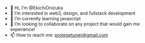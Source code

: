 - 👋 Hi, I’m @EkichiOnizuka
- 👀 I’m interested in web3, design, and fullstack development
- 🌱 I’m currently learning javascript
- 💞️ I’m looking to collaborate on any project that would gain me experience!
- 📫 How to reach me: protegetuner@gmail.com

<!---
EkichiOnizuka/EkichiOnizuka is a ✨ special ✨ repository because its `README.md` (this file) appears on your GitHub profile.
You can click the Preview link to take a look at your changes.
--->
